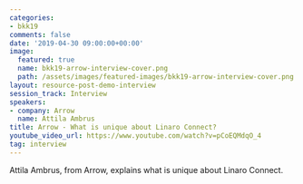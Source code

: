 ```yaml
---
categories:
- bkk19
comments: false
date: '2019-04-30 09:00:00+00:00'
image:
  featured: true
  name: bkk19-arrow-interview-cover.png
  path: /assets/images/featured-images/bkk19-arrow-interview-cover.png
layout: resource-post-demo-interview
session_track: Interview
speakers:
- company: Arrow
  name: Attila Ambrus
title: Arrow - What is unique about Linaro Connect?
youtube_video_url: https://www.youtube.com/watch?v=pCoEQMdqO_4
tag: interview
---
```

Attila Ambrus, from Arrow, explains what is unique about Linaro Connect.
